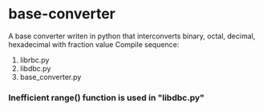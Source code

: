 # base-converter
A base converter writen in python that interconverts binary, octal, decimal, hexadecimal with fraction value
Compile sequence:
1. librbc.py
2. libdbc.py
3. base_converter.py
### Inefficient range() function is used in "libdbc.py"
